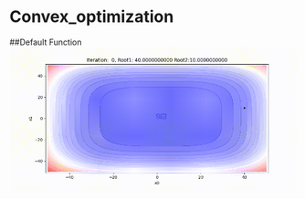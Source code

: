 # Convex_optimization
##Default Function
![](https://github.com/shiv2398/Convex_optimization/blob/master/convergence_gif/plot_convergence.gif)
